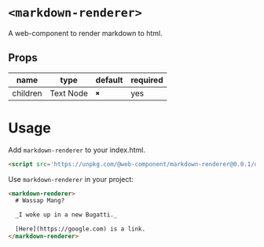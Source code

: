 # `<markdown-renderer>`

A web-component to render markdown to html.

## Props
| name | type | default | required |
|---|---|---|---|
| children  | Text Node | `✖` | yes

# Usage

Add `markdown-renderer` to your index.html.

```html
<script src='https://unpkg.com/@web-component/markdown-renderer@0.0.1/dist/markdown-renderer.js'></script>
```

Use `markdown-renderer` in your project:

```html
<markdown-renderer>
  # Wassap Mang?

  _I woke up in a new Bugatti._

  [Here](https://google.com) is a link.
</markdown-renderer>
```